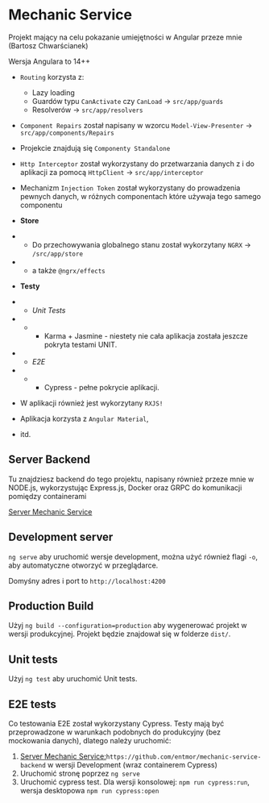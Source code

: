 # Mechanic Service

Projekt mający na celu pokazanie umiejętności w Angular przeze mnie (Bartosz Chwarścianek)

Wersja Angulara to 14++

- `Routing` korzysta z:
  - Lazy loading
  - Guardów typu `CanActivate` czy `CanLoad` -> `src/app/guards`
  - Resolverów ->  `src/app/resolvers`
- `Component Repairs` został napisany w wzorcu `Model-View-Presenter` -> `src/app/components/Repairs`
- Projekcie znajdują się `Componenty Standalone`
- `Http Interceptor` został wykorzystany do przetwarzania danych z i do aplikacji za pomocą `HttpClient` -> `src/app/interceptor`
- Mechanizm `Injection Token` został wykorzystany do prowadzenia pewnych danych, w różnych componentach które używaja tego samego componentu
- **Store** 
- - Do przechowywania globalnego stanu został wykorzytany `NGRX` -> `/src/app/store`
- -  a także `@ngrx/effects`

- **Testy**
- - _Unit Tests_
- - - Karma + Jasmine - niestety nie cała aplikacja została jeszcze pokryta testami UNIT.
- - _E2E_
- - - Cypress - pełne pokrycie aplikacji.
- W aplikacji również jest wykorzytany `RXJS!`
- Aplikacja korzysta z `Angular Material`,
- itd.

## Server Backend
Tu znajdziesz backend do tego projektu, napisany również przeze mnie w NODE.js, wykorzystując Express.js, Docker oraz GRPC do komunikacji pomiędzy containerami 

[Server Mechanic Service](https://github.com/entmor/mechanic-service-backend)

## Development server

`ng serve` aby uruchomić wersje development, można użyć również flagi `-o`, aby automatyczne otworzyć w przeglądarce. 

Domyśny adres i port to `http://localhost:4200`

## Production Build

Użyj `ng build --configuration=production` aby wygenerować projekt w wersji produkcyjnej. Projekt będzie znajdował się w folderze `dist/`.

## Unit tests

Użyj `ng test` aby uruchomić Unit tests.

## E2E tests

Co testowania E2E został wykorzystany Cypress. Testy mają być przeprowadzone w warunkach podobnych do produkcyjny (bez mockowania danych), dlatego należy uruchomić:
1) [Server Mechanic Service:](https://github.com/entmor/mechanic-service-backend)`https://github.com/entmor/mechanic-service-backend` w wersji Development (wraz containerem Cypress)
2) Uruchomić stronę poprzez `ng serve`
3) Uruchomić cypress test. Dla wersji konsolowej: `npm run cypress:run`, wersja desktopowa `npm run cypress:open`
